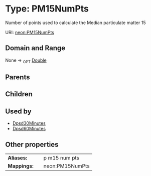 
# Type: PM15NumPts


Number of points used to calculate the Median particulate matter 15

URI: [neon:PM15NumPts](https://data.neonscience.org/PM15NumPts)


## Domain and Range

None ->  <sub>OPT</sub> [Double](types/Double.md)

## Parents


## Children


## Used by

 * [Dpsd30Minutes](Dpsd30Minutes.md)
 * [Dpsd60Minutes](Dpsd60Minutes.md)

## Other properties

|  |  |  |
| --- | --- | --- |
| **Aliases:** | | p m15 num pts |
| **Mappings:** | | neon:PM15NumPts |

